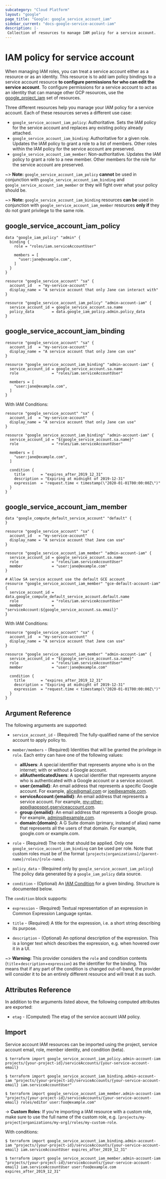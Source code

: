```yaml
---
subcategory: "Cloud Platform"
layout: "google"
page_title: "Google: google_service_account_iam"
sidebar_current: "docs-google-service-account-iam"
description: |-
 Collection of resources to manage IAM policy for a service account.
---
```


# IAM policy for service account

When managing IAM roles, you can treat a service account either as a resource or as an identity. This resource is to add iam policy bindings to a service account resource **to configure permissions for who can edit the service account**. To configure permissions for a service account to act as an identity that can manage other GCP resources, use the [google_project_iam](google_project_iam.html) set of resources.

Three different resources help you manage your IAM policy for a service account. Each of these resources serves a different use case:

* `google_service_account_iam_policy`: Authoritative. Sets the IAM policy for the service account and replaces any existing policy already attached.
* `google_service_account_iam_binding`: Authoritative for a given role. Updates the IAM policy to grant a role to a list of members. Other roles within the IAM policy for the service account are preserved.
* `google_service_account_iam_member`: Non-authoritative. Updates the IAM policy to grant a role to a new member. Other members for the role for the service account are preserved.

~> **Note:** `google_service_account_iam_policy` **cannot** be used in conjunction with `google_service_account_iam_binding` and `google_service_account_iam_member` or they will fight over what your policy should be.

~> **Note:** `google_service_account_iam_binding` resources **can be** used in conjunction with `google_service_account_iam_member` resources **only if** they do not grant privilege to the same role.

## google\_service\_account\_iam\_policy

```hcl
data "google_iam_policy" "admin" {
  binding {
    role = "roles/iam.serviceAccountUser"

    members = [
      "user:jane@example.com",
    ]
  }
}

resource "google_service_account" "sa" {
  account_id   = "my-service-account"
  display_name = "A service account that only Jane can interact with"
}

resource "google_service_account_iam_policy" "admin-account-iam" {
  service_account_id = google_service_account.sa.name
  policy_data        = data.google_iam_policy.admin.policy_data
}
```

## google\_service\_account\_iam\_binding

```hcl
resource "google_service_account" "sa" {
  account_id   = "my-service-account"
  display_name = "A service account that only Jane can use"
}

resource "google_service_account_iam_binding" "admin-account-iam" {
  service_account_id = google_service_account.sa.name
  role               = "roles/iam.serviceAccountUser"

  members = [
    "user:jane@example.com",
  ]
}
```

With IAM Conditions:

```hcl
resource "google_service_account" "sa" {
  account_id   = "my-service-account"
  display_name = "A service account that only Jane can use"
}

resource "google_service_account_iam_binding" "admin-account-iam" {
  service_account_id = "${google_service_account.sa.name}"
  role               = "roles/iam.serviceAccountUser"

  members = [
    "user:jane@example.com",
  ]

  condition {
    title       = "expires_after_2019_12_31"
    description = "Expiring at midnight of 2019-12-31"
    expression  = "request.time < timestamp(\"2020-01-01T00:00:00Z\")"
  }
}
```

## google\_service\_account\_iam\_member

```hcl
data "google_compute_default_service_account" "default" {
}

resource "google_service_account" "sa" {
  account_id   = "my-service-account"
  display_name = "A service account that Jane can use"
}

resource "google_service_account_iam_member" "admin-account-iam" {
  service_account_id = google_service_account.sa.name
  role               = "roles/iam.serviceAccountUser"
  member             = "user:jane@example.com"
}

# Allow SA service account use the default GCE account
resource "google_service_account_iam_member" "gce-default-account-iam" {
  service_account_id = data.google_compute_default_service_account.default.name
  role               = "roles/iam.serviceAccountUser"
  member             = "serviceAccount:${google_service_account.sa.email}"
}
```

With IAM Conditions:

```hcl
resource "google_service_account" "sa" {
  account_id   = "my-service-account"
  display_name = "A service account that Jane can use"
}

resource "google_service_account_iam_member" "admin-account-iam" {
  service_account_id = "${google_service_account.sa.name}"
  role               = "roles/iam.serviceAccountUser"
  member             = "user:jane@example.com"

  condition {
    title       = "expires_after_2019_12_31"
    description = "Expiring at midnight of 2019-12-31"
    expression  = "request.time < timestamp(\"2020-01-01T00:00:00Z\")"
  }
}
```

## Argument Reference

The following arguments are supported:

* `service_account_id` - (Required) The fully-qualified name of the service account to apply policy to.

* `member/members` - (Required) Identities that will be granted the privilege in `role`.
  Each entry can have one of the following values:
  * **allUsers**: A special identifier that represents anyone who is on the internet; with or without a Google account.
  * **allAuthenticatedUsers**: A special identifier that represents anyone who is authenticated with a Google account or a service account.
  * **user:{emailid}**: An email address that represents a specific Google account. For example, alice@gmail.com or joe@example.com.
  * **serviceAccount:{emailid}**: An email address that represents a service account. For example, my-other-app@appspot.gserviceaccount.com.
  * **group:{emailid}**: An email address that represents a Google group. For example, admins@example.com.
  * **domain:{domain}**: A G Suite domain (primary, instead of alias) name that represents all the users of that domain. For example, google.com or example.com.

* `role` - (Required) The role that should be applied. Only one
    `google_service_account_iam_binding` can be used per role. Note that custom roles must be of the format
    `[projects|organizations]/{parent-name}/roles/{role-name}`.

* `policy_data` - (Required only by `google_service_account_iam_policy`) The policy data generated by
  a `google_iam_policy` data source.

* `condition` - (Optional) An [IAM Condition](https://cloud.google.com/iam/docs/conditions-overview) for a given binding.
  Structure is documented below.

The `condition` block supports:

* `expression` - (Required) Textual representation of an expression in Common Expression Language syntax.

* `title` - (Required) A title for the expression, i.e. a short string describing its purpose.

* `description` - (Optional) An optional description of the expression. This is a longer text which describes the expression, e.g. when hovered over it in a UI.

~> **Warning:** This provider considers the `role` and condition contents (`title`+`description`+`expression`) as the
  identifier for the binding. This means that if any part of the condition is changed out-of-band, the provider will
  consider it to be an entirely different resource and will treat it as such.

## Attributes Reference

In addition to the arguments listed above, the following computed attributes are
exported:

* `etag` - (Computed) The etag of the service account IAM policy.

## Import

Service account IAM resources can be imported using the project, service account email, role, member identity, and condition (beta).

```
$ terraform import google_service_account_iam_policy.admin-account-iam projects/{your-project-id}/serviceAccounts/{your-service-account-email}

$ terraform import google_service_account_iam_binding.admin-account-iam "projects/{your-project-id}/serviceAccounts/{your-service-account-email} iam.serviceAccountUser"

$ terraform import google_service_account_iam_member.admin-account-iam "projects/{your-project-id}/serviceAccounts/{your-service-account-email} roles/editor user:foo@example.com"
```

-> **Custom Roles**: If you're importing a IAM resource with a custom role, make sure to use the
full name of the custom role, e.g. `[projects/my-project|organizations/my-org]/roles/my-custom-role`.

With conditions:
```
$ terraform import google_service_account_iam_binding.admin-account-iam "projects/{your-project-id}/serviceAccounts/{your-service-account-email} iam.serviceAccountUser expires_after_2019_12_31"

$ terraform import google_service_account_iam_member.admin-account-iam "projects/{your-project-id}/serviceAccounts/{your-service-account-email} iam.serviceAccountUser user:foo@example.com expires_after_2019_12_31"
```
